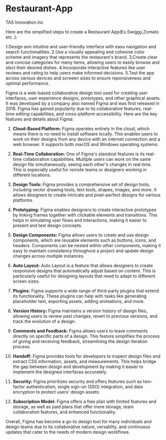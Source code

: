 # Restaurant-App

TAS Innovation.inc

Here are the simplified steps to create a Restaurant App(Ex.Swiggy,Zomato etc..):


1.Design ann intuitive and user-friendly interface with easu navigation and search functionalities.
2.Use a visually appealing and cohesive color scheme and imagery that represents the restaurant's brand.
3.Create clear and concise categories for meny items, allowing users to easily browse and slect their desired dishes.
4.Incorporate interactive features like  user reviews and rating to help users make informed decisions.
5.Test the app across various devices and screeen sizes to ensure reponsiveness and optimal performance.



Figma is a web-based collaborative design tool used for creating user interfaces, user experience designs, prototypes, and other graphical assets. It was developed by a company also named Figma and was first released in 2016. Figma has gained popularity due to its collaborative features, real-time editing capabilities, and cross-platform accessibility. Here are the key features and details about Figma:

1. **Cloud-Based Platform:** Figma operates entirely in the cloud, which means there is no need to install software locally. This enables users to work on their designs from any device with an internet connection and a web browser. It supports both macOS and Windows operating systems.

2. **Real-Time Collaboration:** One of Figma's standout features is its real-time collaboration capabilities. Multiple users can work on the same design file simultaneously, seeing each other's changes in real time. This is especially useful for remote teams or designers working in different locations.

3. **Design Tools:** Figma provides a comprehensive set of design tools, including vector drawing tools, text tools, shapes, images, and more. It allows designers to create intricate and pixel-perfect designs for various platforms.

4. **Prototyping:** Figma enables designers to create interactive prototypes by linking frames together with clickable elements and transitions. This helps in simulating user flows and interactions, making it easier to present and test design concepts.

5. **Design Components:** Figma allows users to create and use design components, which are reusable elements such as buttons, icons, and headers. Components can be nested within other components, making it easy to maintain consistency throughout a project and update design changes across multiple instances.

6. **Auto Layout:** Auto Layout is a feature that allows designers to create responsive designs that automatically adjust based on content. This is particularly useful for designing layouts that need to adapt to different screen sizes.

7. **Plugins:** Figma supports a wide range of third-party plugins that extend its functionality. These plugins can help with tasks like generating placeholder text, exporting assets, adding animations, and more.

8. **Version History:** Figma maintains a version history of design files, allowing users to review past changes, revert to previous versions, and track the evolution of a design.

9. **Comments and Feedback:** Figma allows users to leave comments directly on specific parts of a design. This feature simplifies the process of giving and receiving feedback, streamlining the design iteration process.

10. **Handoff:** Figma provides tools for developers to inspect design files and extract CSS information, assets, and measurements. This helps bridge the gap between design and development by making it easier to implement the designed interfaces accurately.

11. **Security:** Figma prioritizes security and offers features such as two-factor authentication, single sign-on (SSO) integration, and data encryption to protect users' design assets.

12. **Subscription Model:** Figma offers a free plan with limited features and storage, as well as paid plans that offer more storage, team collaboration features, and enhanced functionality.

Overall, Figma has become a go-to design tool for many individuals and design teams due to its collaborative nature, versatility, and continuous updates that cater to the needs of modern design workflows.

